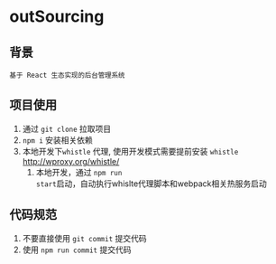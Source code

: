 # outSourcing
## 背景
    基于 React 生态实现的后台管理系统
## 项目使用
1. 通过 <code>git clone</code> 拉取项目
2. <code>npm i</code> 安装相关依赖
3. 本地开发下<code>whistle</code> 代理, 使用开发模式需要提前安装 <code>whistle</code> <br>http://wproxy.org/whistle/</br> 
    1. 本地开发，通过 <code>npm run start</code>启动，自动执行whislte代理脚本和webpack相关热服务启动

## 代码规范
1. 不要直接使用 <code>git commit</code> 提交代码
2. 使用 <code>npm run commit</code> 提交代码
